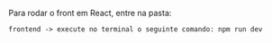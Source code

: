 Para rodar o front em React, entre na pasta:

```
frontend -> execute no terminal o seguinte comando: npm run dev
```
